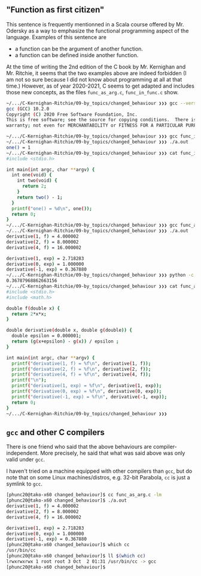 ## "Function as first citizen"
This sentence is frequently mentionned in a Scala course offered by Mr. Odersky as a way to emphasize
the functional programming aspect of the language. Examples of this sentence are
- a function can be the argument of another function.
- a function can be defined inside another function.

At the time of writing the 2nd edition of the C book by Mr. Kernighan and Mr. Ritchie, it seems that
the two examples above are indeed forbidden (I am not so sure because I did not know about programming at
all at that time.) However, as of year 2020-2021, C seems to get adapted and includes those new
concepts, as the files `func_as_arg.c`, `func_in_func.c` show.

```bash
~/.../C-Kernighan-Ritchie/09-by_topics/changed_behaviour ❯❯❯ gcc --version
gcc (GCC) 10.2.0
Copyright (C) 2020 Free Software Foundation, Inc.
This is free software; see the source for copying conditions.  There is NO
warranty; not even for MERCHANTABILITY or FITNESS FOR A PARTICULAR PURPOSE.

~/.../C-Kernighan-Ritchie/09-by_topics/changed_behaviour ❯❯❯ gcc func_in_func.c
~/.../C-Kernighan-Ritchie/09-by_topics/changed_behaviour ❯❯❯ ./a.out
one() = 1
~/.../C-Kernighan-Ritchie/09-by_topics/changed_behaviour ❯❯❯ cat func_in_func.c
#include <stdio.h>

int main(int argc, char **argv) {
  int one(void) {
    int two(void) {
      return 2;
    }
    return two() - 1;
  }
  printf("one() = %d\n", one());
  return 0;
}
~/.../C-Kernighan-Ritchie/09-by_topics/changed_behaviour ❯❯❯ gcc func_as_arg.c  -lm
~/.../C-Kernighan-Ritchie/09-by_topics/changed_behaviour ❯❯❯ ./a.out
derivative(1, f) = 4.000002
derivative(2, f) = 8.000002
derivative(4, f) = 16.000002

derivative(1, exp) = 2.718283
derivative(0, exp) = 1.000000
derivative(-1, exp) = 0.367880
~/.../C-Kernighan-Ritchie/09-by_topics/changed_behaviour ❯❯❯ python -c "print(1/2.71828)"
0.36787968862663156
~/.../C-Kernighan-Ritchie/09-by_topics/changed_behaviour ❯❯❯ cat func_as_arg.c
#include <stdio.h>
#include <math.h>

double f(double x) {
  return 2*x*x;
}

double derivative(double x, double g(double)) {
  double epsilon = 0.000001;
  return (g(x+epsilon) - g(x)) / epsilon ;
}

int main(int argc, char **argv) {
  printf("derivative(1, f) = %f\n", derivative(1, f));
  printf("derivative(2, f) = %f\n", derivative(2, f));
  printf("derivative(4, f) = %f\n", derivative(4, f));
  printf("\n");
  printf("derivative(1, exp) = %f\n", derivative(1, exp));
  printf("derivative(0, exp) = %f\n", derivative(0, exp));
  printf("derivative(-1, exp) = %f\n", derivative(-1, exp));
  return 0;
}
~/.../C-Kernighan-Ritchie/09-by_topics/changed_behaviour ❯❯❯
```


## `gcc` and other C compilers
There is one friend who said that the above behaviours are compiler-independent. More precisely,
he said that what was said above was only valid under `gcc`.

I haven't tried on a machine equipped with other compilers than `gcc`, but do note that
on some Linux machines/distros, e.g. 32-bit Parabola, `cc` is just a symlink to `gcc`.
```bash
[phunc20@tako-x60 changed_behaviour]$ cc func_as_arg.c -lm
[phunc20@tako-x60 changed_behaviour]$ ./a.out
derivative(1, f) = 4.000002
derivative(2, f) = 8.000002
derivative(4, f) = 16.000002

derivative(1, exp) = 2.718283
derivative(0, exp) = 1.000000
derivative(-1, exp) = 0.367880
[phunc20@tako-x60 changed_behaviour]$ which cc
/usr/bin/cc
[phunc20@tako-x60 changed_behaviour]$ ll $(which cc)
lrwxrwxrwx 1 root root 3 Oct  2 01:31 /usr/bin/cc -> gcc
[phunc20@tako-x60 changed_behaviour]$
```



